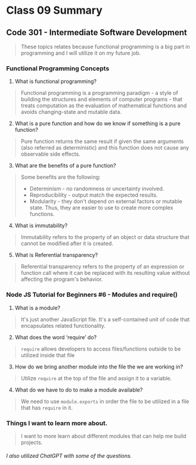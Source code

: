 # Class 09 Summary
## Code 301 - Intermediate Software Development

> These topics relates because functional programming is a big part in programming and I will utilize it on my future job.

### Functional Programming Concepts
1. What is functional programming?
> Functional programming is a programming paradigm - a style of building the structures and elements of computer programs - that treats computation as the evaluation of mathematical functions and avoids changing-state and mutable data.
2. What is a pure function and how do we know if something is a pure function?
> Pure function returns the same result if given the same arguments (also referred as deterministic) and this function does not cause any observable side effects.
3. What are the benefits of a pure function?
> Some benefits are the following:
> * Determinism - no randomness or uncertainty involved.
> * Reproducibility - output match the expected results.
> * Modularity - they don't depend on external factors or mutable state. Thus, they are easier to use to create more complex functions.
4. What is immutability?
> Immutability refers to the property of an object or data structure that cannot be modified after it is created.
5. What is Referential transparency?
> Referential transparency refers to the property of an expression or function call where it can be replaced with its resulting value without affecting the program's behavior.

### Node JS Tutorial for Beginners #6 - Modules and require()
1. What is a module?
> It's just another JavaScript file. It's a self-contained unit of code that encapsulates related functionality.
2. What does the word ‘require’ do?
> `require` allows developers to access files/functions outside to be utilized inside that file
3. How do we bring another module into the file the we are working in?
> Utilize `require` at the top of the file and assign it to a variable.
4. What do we have to do to make a module available?
> We need to use `module.exports` in order the file to be utilized in a file that has `require` in it.

### Things I want to learn more about.
> I want to more learn about different modules that can help me build projects.


###### I also utilized ChatGPT with some of the questions.